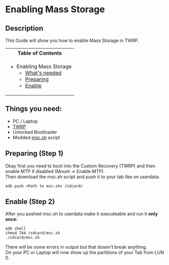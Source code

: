 # Enabling Mass Storage

## Description

This Guide will show you how to enable Mass Storage in TWRP.

<table>
<tr><th>Table of Contents</th></th>
<tr><td>
  
- Enabling Mass Storage
   - [What's needed](https://github.com/Robotix22/MU-Qcom-Guides/blob/main/Galaxy-Tab-S8-5G/Mass-Storage.md#things-you-need)
   - [Preparing](https://github.com/Robotix22/MU-Qcom-Guides/blob/main/Galaxy-Tab-S8-5G/Mass-Storage.md#preparing-step-1)
   - [Enable](https://github.com/Robotix22/MU-Qcom-Guides/blob/main/Galaxy-Tab-S8-5G/Mass-Storage.md#enable-mass-storage-step-2)

</td></tr> </table>

## Things you need:
   - PC / Laptop
   - [TWRP](https://forum.xda-developers.com/t/recovery-unofficial-twrp-for-galaxy-tab-s8-series-snapdragon.4455491/)
   - Unlocked Bootloader
   - Modded [msc.sh](https://github.com/Robotix22/MU-Qcom-Guides/blob/main/Galaxy-Tab-S8-5G/msc.sh) script

## Preparing (Step 1)

Okay first you need to boot into the Custom Recovery (TWRP) and then enable MTP if disabled (Mount -> Enable MTP). <br />
Then download the msc.sh script and push it to your tab like on userdata: <br />
```
adb push <Path to msc.sh> /sdcard/
```

## Enable (Step 2)

After you pushed msc.sh to userdata make it executeable and run it **only once**:
```
adb shell
chmod 744 /sdcard/msc.sh
./sdcard/msc.sh
```
There will be some errors in output but that dosen't break anything. <br />
On your PC or Laptop will now show up the partitions of your Tab from LUN 0.
